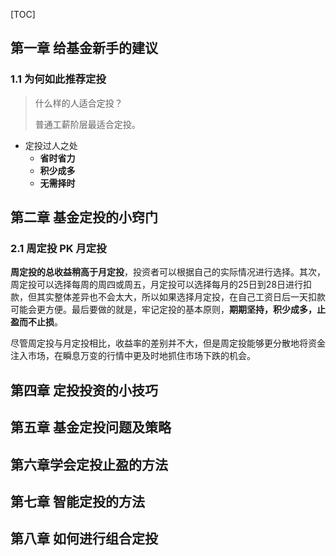 [TOC]



## 第一章 给基金新手的建议

### 1.1 为何如此推荐定投

> 什么样的人适合定投？
>
> 普通工薪阶层最适合定投。

+ 定投过人之处
  + **省时省力**
  + **积少成多**
  + **无需择时**

## 第二章 基金定投的小窍门

### 2.1 周定投 PK 月定投

**周定投的总收益稍高于月定投**，投资者可以根据自己的实际情况进行选择。其次，周定投可以选择每周的周四或周五，月定投可以选择每月的25日到28日进行扣款，但其实整体差异也不会太大，所以如果选择月定投，在自己工资日后一天扣款可能会更方便。最后要做的就是，牢记定投的基本原则，**期期坚持，积少成多，止盈而不止损**。

尽管周定投与月定投相比，收益率的差别并不大，但是周定投能够更分散地将资金注入市场，在瞬息万变的行情中更及时地抓住市场下跌的机会。

## 第四章 定投投资的小技巧

## 第五章 基金定投问题及策略

## 第六章学会定投止盈的方法

## 第七章 智能定投的方法

## 第八章 如何进行组合定投

